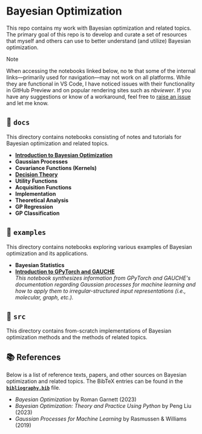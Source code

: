 # Bayesian Optimization
This repo contains my work with Bayesian optimization and related topics. The
primary goal of this repo is to develop and curate a set of resources that
myself and others can use to better understand (and utilize) Bayesian
optimization.

> [!NOTE]
> When accessing the notebooks linked below, no te that some of the internal
> links––primarily used for navigation––may not work on all platforms. While
> they are functional in VS Code, I have noticed issues with their functionality
> in GitHub Preview and on popular rendering sites such as _nbviewer_. If you
> have any suggestions or know of a workaround, feel free to
> [raise an issue](https://github.com/drewgjerstad/bayesian-optimization/issues/new/choose)
> and let me know.

## 📁 `docs`
This directory contains notebooks consisting of notes and tutorials for Bayesian
optimization and related topics.

* [**Introduction to Bayesian Optimization**](docs/01_introduction.ipynb)
* **Gaussian Processes**
* **Covariance Functions (Kernels)**
* [**Decision Theory**](docs/04_decision_theory.ipynb)
* **Utility Functions**
* **Acquisition Functions**
* **Implementation**
* **Theoretical Analysis**
* **GP Regression**
* **GP Classification**


## 📁 `examples`
This directory contains notebooks exploring various examples of Bayesian
optimization and its applications.
 * **Bayesian Statistics**
 * [**Introduction to GPyTorch and GAUCHE**](examples/gpytorch_and_gauche.ipynb)  
    _This notebook synthesizes information from GPyTorch and GAUCHE's_
    _documentation regarding Gaussian processes for machine learning and how to_
    _apply them to irregular-structured input representations (i.e., molecular,_
    _graph, etc.)._

## 📁 `src`
This directory contains from-scratch implementations of Bayesian optimization
methods and the methods of related topics.


## 📚 References
Below is a list of reference texts, papers, and other sources on Bayesian
optimization and related topics. The BibTeX entries can be found in the
[**`bibliography.bib`**](bibliography.bib) file.

 * _Bayesian Optimization_ by Roman Garnett (2023)
 * _Bayesian Optimization: Theory and Practice Using Python_ by Peng Liu (2023)
 * _Gaussian Processes for Machine Learning_ by Rasmussen & Williams (2019)


<!---
Topics
 - Introduction to Bayesian optimization
    - Garnett Chapter 1, Liu Chapter 1, R+W Chapter 1, Shahriari Paper
 - Gaussian Processes
    - Garnett Chapter 2/3, Liu Chapter 2, R+W Appendix B
 - Covariance Functions
    - R+W Chapter 4
 - Decision Theory
    - Garnett Chapter 5, Liu Chapter 3
 - Utility Functions
    - Garnett Chapter 6
 - Acquisition Functions
    - Garnett Chapter 7/8
 - Implementation
    - Garnett Chapter 9
 - Theoretical Analysis
    - Garnett Chapter 10
 - GP Regression
    - R+W Chapter 2
 - GP Classification
    - R+W Chapter 3
--->
